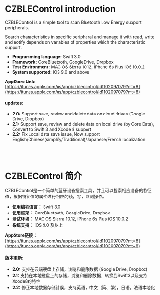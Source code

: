 CZBLEControl introduction
==============================

CZBLEControl is a simple tool to scan Bluetooth Low Energy support peripherals.

Search characteristics in specific peripheral and manage it with read, write and notify depends on variables of properties which the characteristic support.

* **Programming language:** Swift 3.0
* **Framework:** CoreBluetooth, GoogleDrive, Dropbox
* **Test Environment:** MAC OS Sierra 10.12, iPhone 6s Plus iOS 10.0.2
* **System supported:** iOS 9.0 and above

**AppStore Link:**
[https://itunes.apple.com/us/app/czblecontrol/id1102097079?mt=8](https://itunes.apple.com/us/app/czblecontrol/id1102097079?mt=8)

#### updates:
* **2.0:** Support save, review and delete data on cloud drives (Google Drive, Dropbox) </br>
* **2.1:** Support save, review and delete data on local drive (by Core Data), Convert to Swift 3 and Xcode 8 support<br/>
* **2.2:** Fix Local data save issue, Now support English/Chinese(simplify/Traditional)/Japanese/French localization<br/>
&nbsp;&nbsp;&nbsp;&nbsp;&nbsp;&nbsp;&nbsp;
</br></br></br>

CZBLEControl 简介
================================

CZBLEControl是一个简单的蓝牙设备搜索工具，并且可以搜索相应设备的特征值，根据特征值的属性进行相应的读，写，监测操作。

* **使用编程语言：** Swift 3.0
* **使用框架：** CoreBluetooth, GoogleDrive, Dropbox
* **测试环境：** MAC OS Sierra 10.12, iPhone 6s Plus iOS 10.0.2
* **系统支持：** iOS 9.0 及以上

**AppStore链接：**
[https://itunes.apple.com/us/app/czblecontrol/id1102097079?mt=8](https://itunes.apple.com/us/app/czblecontrol/id1102097079?mt=8)

#### 版本更新:
* **2.0:** 支持在云端硬盘上存储，浏览和删除数据 (Google Drive, Dropbox)
* **2.1:** 支持在本地磁盘上的存储，浏览和删除数据，转换到Swift3以及支持Xcode8的特性
* **2.2:** 修正本地数据存储错误，支持英语，中文（简、繁），日语，法语本地化
